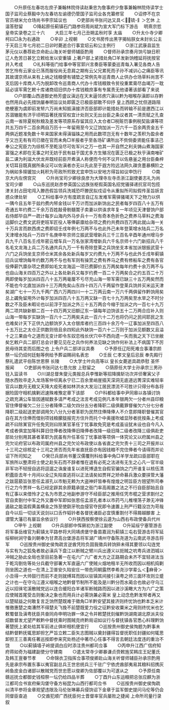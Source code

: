 <!-- { "loadSidebar": true } -->
　　○升原任左春坊左庶子兼翰林院侍读赵秉忠为詹事府少詹事兼翰林院侍读学士国子监司业蔡毅中为左春坊左谕德仍管国子监司业各充纂修官
　　○诏停不在京官员禄米允仓场尚书李宗延议也
　　○吏部尚书张问达又具＜锍-釒＞乞休  上温答慰留
　　○降起原任蓟镇石门路参将周尚斌为宣大军门标下游击
　明熹宗悊皇帝实录卷之三十六
　　大启三年七月己丑朔孟秋时享  太庙
　　○升太仆寺少卿柯曰□永为右通政
　　○辛卯  上视朝
　　○文书房传出黑字揭帖朕女未封长公主于天启三年七月初二日卯时薨逝合行事宜炤云和公主例行
　　○浙江武康县监生茅元仪以奏荐赴京命赴山海关听督师辅臣酌用
　　○督师孙承宗奏月饷亏缺日积辽人危苦日甚乞立敕给发以安重镇  上著户部上紧措处角□羊发新饷稽延将抚按官并入考成
　　○礼科等衙门给事中等官郭兴言奏臣等蒙委巡青每入署见各商人告苦乞怜有云家业已荡而服役尚无息肩之期有云父兄累死而子孙不减训心之痛臣等讯其故谓京师从来有上纳之钱粮便有铺垫之常例先年巡青商人止供办仓场草料尚苦不支后因十库商人巧为脱卸改令巡青商人代办十库钱粮致令贫役重累膏尽血竭万一耽延必误军需乞敕十库诸商炤旧供办十库钱粮庶事有专属责无他诿著该部看了来说
　　○户部覆山西道御史杨芳盛议滇远在天末逼邻虏穴滇以黔为咽喉存滇即以存黔也然用兵必先措饷屡奉明旨议处即匮乏已极臣部敢不仰抒  皇上西顾之忧但道路阻绝梗塞为虞即前发帑六万尚未知抵滇接济否臣部即计能措处而转输不前是邀西江以苏涸辙能有济乎顷明旨著抚按官权宜计处则又无出台臣之条议者其一清贡赋之孔查云南一省除夏税秋粮及差发等项原系存留其应入太仓者□税赃罚事例税契盐课等项共五万四千二百余两自万历十一年留用至今又辽饷加派一万六千一百余两贡金五千两俱近题准免数十年来国家未得滇锱铢之用而此数项岂无有十数年之羡积为盈余者乎又岂无有有司已徵在官而未角□羊报者乎至各场矿课所出不赀倘委贤能任事洁己奉公之宪臣力为综核不至乾没尽可佐军兴之万一也其一开自然之利夫铸山煮海国家富强之术即在无事之时无妨于民有益于国尤多方生殖况在匮乏已极之秋乎滇南唯矿盐二课为利滋大伏龙井既经前臣开煮滇人称便而今何不议开以佐悬釜之用台臣桑梓关切耳目既真据所条议可以佐滇者亦无以先此至于遐方险远法网久疎贪墨暴横阶之为祸如多赎锾加火耗积为苛政所煎致尤宜申饬以安地方得旨如议申饬行
　　○南京大内左傍宫灾
　　○升尚宝司少卿徐良彦为大理寺左寺丞浙江副使姜志礼为尚宝司少卿
　　○山东巡抚赵彦参英国公远族张枢假英国名招党骚驿递抗官司包揽津关封占田宅闯入滕邑假旨领兵洗城恐吓滕民拟戍诏令从重拟所司拟假传圣旨妖言惑众律处斩
　　○工科给事中方有度疏言自辽左发难军需驿骚竭天下之物力以供一隅今且五年于兹约费内帑金钱以千万计而加派新饷出之民者每岁四百八十五万有奇通五年约费二千余万百姓敲骨剔髓鬻子卖妻以供诛求年复一年顷见天津督饷户部右侍郎毕自严一疏计每岁山海内外马步兵十一万有奇本色折色之费养马草料之费海运脚价之费文武将吏班军匠役人等俸薪廪给杂项之费约共费四百万两此就山海一关十万兵言而款西虏之费即炤壬戌年例七万两不与也此外己未年登莱增水陆兵二万名天津增水陆兵一万四千名庚申年京师立振武营增新兵三千三百名辛酉年通州增马步兵九千八百名壬戌年密云增车兵一万名张家湾增新兵六千名京师十六门新招兵八千名毛文龙海上兵二万名通共兵九万一千有奇除登莱之兵饷坐支本省加派银振武营十六门之兵饷坐支京师仓米其余各处新兵每岁又约费九十万两不与也此外壬戌年蓟镇旧兵议增饷每年约数万两不与也有军则有操赏之费有养马之费有修船车之费有各官役俸薪饩廪杂项之费即如毛文龙海运一项已费脚价五万两矣每年约费十余万两不与也自山海关四百万之外以上各处新兵又每岁约费一百二十万两矣合之约五百二十万两即使每岁加派四百八十五万两毫厘不亏尽充山海一带军需已缺三十五万两矣然而不能也今北直加派四十三万两免矣山东四十四万八千两留作登莱兵饷并买米运天津矣湖广七十一万九千两广西六万两四川一十二万两云南一万六千两俱留作黔饷用矣总上蠲免留用外计每岁加派四百八十五万两又缺一百七十九万两矣至水旱之不时分数之不及臣未暇论也以前浮于加派之外三十五万两合今缩于加派之内一百七十九万两二项共缺新额二百一十四万两又旧额辽东一镇每年边饷该五十二万两合应补入则山海一带每岁实缺饷一百六十二万两矣夫此一百六十二万也将仍问之民间耶民之生也难矣计天下正供九边额饷岁入太仓银库者约三百四十余万今一辽事加派至四百八十五万比之太仓正供数则倍且余四矧此外缺饷一百六十二万则于加派见额数又且溢十之三果由今之道而无变计即令东奴恋栈长伏穴中不西向遗一矢而我之天下已坐敝矣乞敕户兵二部打总会计要见见在之兵作何养法见缺之饷作何补法上不病国下不厉民毋待其变而后图之也  上令户兵二部详议具奏
　　○予原任辽阳死难佥事潘宗颜祭一坛仍炤何廷魁等例给予葬谥赐祠名表忠
　　○壬辰  仁孝文皇后忌辰  奉先殿行祭礼遣武平伯陈世恩祭  长陵
　　○大学士叶向高等以  皇长女薨逝具疏恭慰  圣怀报闻
　　○吏部尚书张问达七恳允放  上慰留之
　　○荫原任大学士孙承宗三男孙铨入监读书
　　○川湖总督朱燮元类报总兵李惟新等招降擒斩功次并侦奢寅父子随水西败卒走入龙场客仲坝离永宁已二百余里峭崖插天深洞无底道远箐深实难轻率官兵以数月无粮又天降大疫死者如林洪水大发沿江居民漂流不可胜计只得分布各将据险固守相机擒剿迟速殊难豫定章下该部
　　○户科都给事中尹同皋以各镇讨饷之疏充满公车皆因逋赋数多请严考成之法言考成见例凡本年银两欠一分者州县印粮官住俸督催欠二分三分者降俸二级欠四分五分者降职二级俱戴罪督催欠六分七分者降职二级起送吏部调用欠八分九分者革职为民然住俸降俸人不介意即降职督催其官自在其方住俸而借别项钱粮朦胧报完方住升而托个中奥援吹嘘显陟者抚按条上考成疏不曰除某官升任免究则曰除某官革任丁忧事故免究是考成虽设犹未设也自今凡入考成者俱宜加等科算旧住俸者改降俸旧降俸者改降一级旧降二级者改降三级俱赴吏部处分别用其甚者革职为民虽有升任革任丁忧事故等项俱一体究论又以府属州县之完欠论府官以布政司属府州县之完欠论布政使以各省直之完欠责十三司之开报并以十三司之综核定十三司之贤否而先年省直抚臣亦有因钱粮不完住俸者今请得而并论诏下所司知之
　　○癸巳兵部尚书董汉儒覆刑科给事中角□羊学龙疏曰臣部职在军旅所以整肃将士使之赴矢石而不辞者惟在退有必死之法进有无生之心凡一官半级非军功不轻授自逃将逗遛之诛废谁复以进死博退生自假官骗饷之门开谁复以核伍清积蠹臣去年十月间以全辽失陷查逃将以正法请矣如贾祥之矫命募兵激众要挟管大藩之跋扈藐旨张思任孟淑孔以市魁无赖为大盗神奸皆奉有煌煌之明旨臣方翘望所司奉行之力今贾祥一名已经定辟其余原籍承提之衙门率高阁置之法之不行自臣部始且自有辽事以来借怜才之名为市恩之地副参游守不经臣部之推用任凭市棍之营求劄付之官自卖劄付中军之外又置中军即如张思任孟淑孔者本以市药丐儿椎埋荡子渺无冲锋遏敌之能滥假黄盖横金之饰至使劘牙吮血侵官夺民即令速置上刑严行籍没岂为苛哉自今以后一切谈天说剑以口舌作韬钤者各督抚诸臣必宜慎重劄付不得屑越酿害  上谓管大藩已有屡旨余依议行
　　○升狭西按察使徐云逵为山西右布政使备兵代州
　　○甲午  上视朝
　　○升兵部郎中恽厥初为浙江副使
　　○升延绥宁塞管游击将军事岳维官为蓟镇太平路参将大同靖虏堡守备苗嘉润为蓟镇三屯右营游击将军延绥柳树涧守备刘朝奉为甘肃高台堡游击将军湖广靖州守备陈尧道为云南武寻游击将军
　　○巡按贵州御史侯恂疏言逆酋凭险负固我徵兵转饷猝未得其要领以勾连党与实有为之狐兔者故必滇兵下盘江以断贼之臂川兵出遵义以扼贼之吭粤兵进泗城以冲贼之胁此全局也至目前急著一在屯六广六广者大方之正路期会未齐不宜轻进法当于乾沟劄佐等处分兵截守部署大军直逼六广使贼火烟地租半无所收而因以相机捣剿则坐困之道也一在清上卫普安久陷安庄一带危同朝露然李希尧沙学辈么＜麻骨＞小丑得一大帅鼓行而前不走则就缚耳而因以驻镇其间接引滇粤之师三面环攻则立蹙之计也一在守乌江遵义咽喉之地黔督节制所不能及是川黔分而水蔺合也故必守乌江近以招徕宅溪散贼党远以连合缓阳白羊诸军断贼路而因以进沙溪瞰大方为六广之策应使贼首尾受击则衡决之象也而用兵计必需饷兼必需米  皇上动念危黔发帑者再又以楚赋益之何敢复言乏饷然楚既难于徵角□羊黔安望其接济则终忧饷也黔本乏米计惟徼惠楚之南漕然不得楚夫飞挽不前楚既爱力役之征黔安收粟米之用则终忧米也乞敕蜀督及滇粤抚臣共奋同舟申明功罪一体之令并敕楚抚刻催黔饷湖南湖北原派夫役炤数督发尤望严敕黔中督抚乘时图贼克终黔局诏如议行与督抚镇各官悉心料理黔饷著楚抚上紧处给其军前进止俱听相机便宜行
　　○巡按贵州御史侯恂题为黔事未结黔督黔抚辄思卸担乞严旨立敕二臣矢志图贼以奠封疆得旨督抚职任封疆如何辄思卸担王三善离任著巡按即参来究处杨述中著尽心任事不得言去朝廷法度违的重治不饶
　　○以蓟镇墙子岭提调白应时添注贵州都司佥事
　　○丙申升江西广信府知府蒋如奇为福建副使分守建南
　　○遣太常寺少卿暴谦贞赍敕旌奖韩庄王妃董氏及韩王亶眷节孝
　　○命锦衣卫指挥佥事项俊卿赴山海关听督师辅臣孙承宗酌用先是承宗布置东事以夷官副总兵王世忠统兵三千驻广宁依虎酋部夷易其粮料招携灰岭鱼皮金白诸部以散贼党而世忠愿以俊卿为佐部覆以为可遂从之
　　○予原任南赣巡抚佥都御史钱桓祭一坛仍给四品半葬
　　○丁酉升山东运粮把总张应麒为浙江都司佥书宣府柴沟堡守备方裕昆为山西行都司佥书
　　○巡按贵州御史侯恂疏纠清平参将金章观望违限及马伦张琳募兵侵饷诏下金章于监军御史提问马伦等仍会同督臣查追
　　○交酋犯顺广西抚臣何士晋督率官兵屡败之捷闻  上命所司量行录叙
